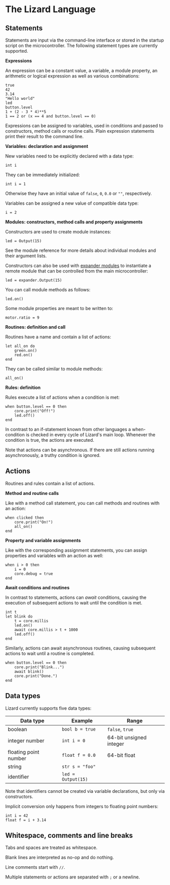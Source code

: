# The Lizard Language

## Statements

Statements are input via the command-line interface or stored in the startup script on the microcontroller.
The following statement types are currently supported.

**Expressions**

An expression can be a constant value, a variable, a module property, an arithmetic or logical expression as well as various combinations:

    true
    42
    3.14
    "Hello world"
    led
    button.level
    1 + (2 - 3 * 4)**5
    1 == 2 or (x == 4 and button.level == 0)

Expressions can be assigned to variables, used in conditions and passed to constructors, method calls or routine calls.
Plain expression statements print their result to the command line.

**Variables: declaration and assignment**

New variables need to be explicitly declared with a data type:

    int i

They can be immediately initialized:

    int i = 1

Otherwise they have an initial value of `false`, `0`, `0.0` or `""`, respectively.

Variables can be assigned a new value of compatible data type:

    i = 2

**Modules: constructors, method calls and property assignments**

Constructors are used to create module instances:

    led = Output(15)

See the module reference for more details about individual modules and their argument lists.

Constructors can also be used with [expander modules](module_reference.md#expander) to instantiate a remote module that can be controlled from the main microcontroller:

    led = expander.Output(15)

You can call module methods as follows:

    led.on()

Some module properties are meant to be written to:

    motor.ratio = 9

**Routines: definition and call**

Routines have a name and contain a list of actions:

    let all_on do
        green.on()
        red.on()
    end

They can be called similar to module methods:

    all_on()

**Rules: definition**

Rules execute a list of actions when a condition is met:

    when button.level == 0 then
        core.print("Off!")
        led.off()
    end

In contrast to an if-statement known from other languages a when-condition is checked in every cycle of Lizard's main loop.
Whenever the condition is true, the actions are executed.

Note that actions can be asynchronous.
If there are still actions running asynchronously, a truthy condition is ignored.

## Actions

Routines and rules contain a list of actions.

**Method and routine calls**

Like with a method call statement, you can call methods and routines with an action:

    when clicked then
        core.print("On!")
        all_on()
    end

**Property and variable assignments**

Like with the corresponding assignment statements, you can assign properties and variables with an action as well:

    when i > 0 then
        i = 0
        core.debug = true
    end

**Await conditions and routines**

In contrast to statements, actions can _await_ conditions, causing the execution of subsequent actions to wait until the condition is met.

    int t
    let blink do
        t = core.millis
        led.on()
        await core.millis > t + 1000
        led.off()
    end

Similarly, actions can await asynchronous routines, causing subsequent actions to wait until a routine is completed.

    when button.level == 0 then
        core.print("Blink...")
        await blink()
        core.print("Done.")
    end

## Data types

Lizard currently supports five data types:

| Data type             | Example            | Range                   |
| --------------------- | ------------------ | ----------------------- |
| boolean               | `bool b = true`    | `false`, `true`         |
| integer number        | `int i = 0`        | 64-bit unsigned integer |
| floating point number | `float f = 0.0`    | 64-bit float            |
| string                | `str s = "foo"`    |
| identifier            | `led = Output(15)` |

Note that identifiers cannot be created via variable declarations, but only via constructors.

Implicit conversion only happens from integers to floating point numbers:

    int i = 42
    float f = i + 3.14

## Whitespace, comments and line breaks

Tabs and spaces are treated as whitespace.

Blank lines are interpreted as no-op and do nothing.

Line comments start with `//`.

Multiple statements or actions are separated with `;` or a newline.

